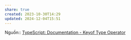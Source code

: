```yaml
---
share: true
created: 2023-10-30T14:29
updated: 2024-12-04T15:51
---
```

Nguồn:: [TypeScript: Documentation - Keyof Type Operator](https://www.typescriptlang.org/docs/handbook/2/keyof-types.html)